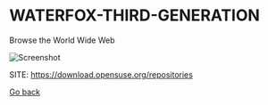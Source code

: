 # WATERFOX-THIRD-GENERATION
 
 Browse the World Wide Web
 
 ![Screenshot](https://appimage.github.io/database/Waterfox_Third_Generation/screenshot.png)
 
 SITE: https://download.opensuse.org/repositories

 [Go back](https://portable-linux-apps.github.io/apps.html)
